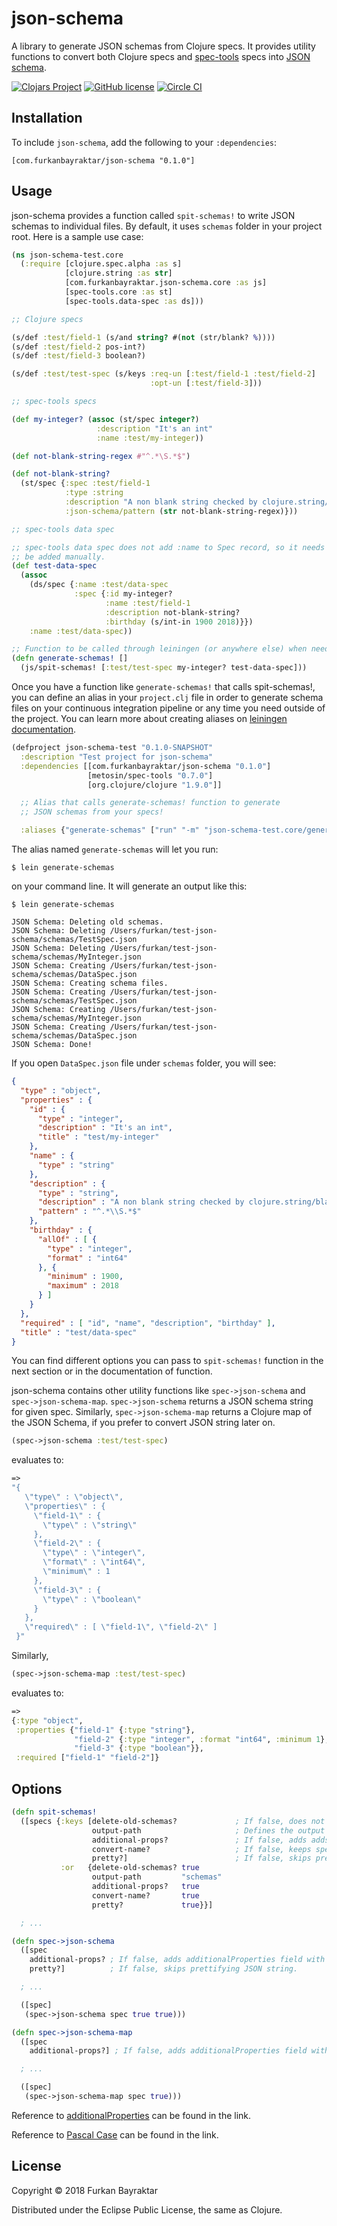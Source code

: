 # json-schema

A library to generate JSON schemas from Clojure specs.
It provides utility functions to convert both Clojure specs
and [spec-tools](https://github.com/metosin/spec-tools) specs
into [JSON schema](http://json-schema.org).

[![Clojars Project](https://img.shields.io/clojars/v/com.furkanbayraktar/json-schema.svg)](https://clojars.org/com.furkanbayraktar/json-schema)
[![GitHub license](https://img.shields.io/github/license/furkan3ayraktar/json-schema.svg)](LICENSE)
[![Circle CI](https://circleci.com/gh/furkan3ayraktar/json-schema/tree/master.svg?style=shield)](https://circleci.com/gh/furkan3ayraktar/json-schema/tree/master)

## Installation

To include `json-schema`, add the following to your
`:dependencies`:

    [com.furkanbayraktar/json-schema "0.1.0"]

## Usage

json-schema provides a function called `spit-schemas!` to write
JSON schemas to individual files. By default, it uses `schemas`
folder in your project root. Here is a sample use case:

```clojure
(ns json-schema-test.core
  (:require [clojure.spec.alpha :as s]
            [clojure.string :as str]
            [com.furkanbayraktar.json-schema.core :as js]
            [spec-tools.core :as st]
            [spec-tools.data-spec :as ds]))

;; Clojure specs

(s/def :test/field-1 (s/and string? #(not (str/blank? %))))
(s/def :test/field-2 pos-int?)
(s/def :test/field-3 boolean?)

(s/def :test/test-spec (s/keys :req-un [:test/field-1 :test/field-2]
                               :opt-un [:test/field-3]))

;; spec-tools specs

(def my-integer? (assoc (st/spec integer?)
                   :description "It's an int"
                   :name :test/my-integer))

(def not-blank-string-regex #"^.*\S.*$")

(def not-blank-string?
  (st/spec {:spec :test/field-1
            :type :string
            :description "A non blank string checked by clojure.string/blank?"
            :json-schema/pattern (str not-blank-string-regex)}))

;; spec-tools data spec

;; spec-tools data spec does not add :name to Spec record, so it needs to
;; be added manually.
(def test-data-spec
  (assoc
    (ds/spec {:name :test/data-spec
              :spec {:id my-integer?
                     :name :test/field-1
                     :description not-blank-string?
                     :birthday (s/int-in 1900 2018)}})
    :name :test/data-spec))

;; Function to be called through leiningen (or anywhere else) when needed
(defn generate-schemas! []
  (js/spit-schemas! [:test/test-spec my-integer? test-data-spec]))
```

Once you have a function like `generate-schemas!` that calls spit-schemas!,
you can define an alias in your `project.clj` file in order to generate
schema files on your continuous integration pipeline or any time you need
outside of the project. You can learn more about creating aliases on
[leiningen documentation](https://github.com/technomancy/leiningen/blob/master/doc/PLUGINS.md#not-writing-a-plugin-无为).

```clojure
(defproject json-schema-test "0.1.0-SNAPSHOT"
  :description "Test project for json-schema"
  :dependencies [[com.furkanbayraktar/json-schema "0.1.0"]
                 [metosin/spec-tools "0.7.0"]
                 [org.clojure/clojure "1.9.0"]]

  ;; Alias that calls generate-schemas! function to generate
  ;; JSON schemas from your specs!

  :aliases {"generate-schemas" ["run" "-m" "json-schema-test.core/generate-schemas!"]})
```

The alias named `generate-schemas` will let you run:

    $ lein generate-schemas

on your command line. It will generate an output like this:

```
$ lein generate-schemas

JSON Schema: Deleting old schemas.
JSON Schema: Deleting /Users/furkan/test-json-schema/schemas/TestSpec.json
JSON Schema: Deleting /Users/furkan/test-json-schema/schemas/MyInteger.json
JSON Schema: Creating /Users/furkan/test-json-schema/schemas/DataSpec.json
JSON Schema: Creating schema files.
JSON Schema: Creating /Users/furkan/test-json-schema/schemas/TestSpec.json
JSON Schema: Creating /Users/furkan/test-json-schema/schemas/MyInteger.json
JSON Schema: Creating /Users/furkan/test-json-schema/schemas/DataSpec.json
JSON Schema: Done!
```

If you open `DataSpec.json` file under `schemas` folder, you will see:

```json
{
  "type" : "object",
  "properties" : {
    "id" : {
      "type" : "integer",
      "description" : "It's an int",
      "title" : "test/my-integer"
    },
    "name" : {
      "type" : "string"
    },
    "description" : {
      "type" : "string",
      "description" : "A non blank string checked by clojure.string/blank?",
      "pattern" : "^.*\\S.*$"
    },
    "birthday" : {
      "allOf" : [ {
        "type" : "integer",
        "format" : "int64"
      }, {
        "minimum" : 1900,
        "maximum" : 2018
      } ]
    }
  },
  "required" : [ "id", "name", "description", "birthday" ],
  "title" : "test/data-spec"
}
```

You can find different options you can pass to `spit-schemas!` function
in the next section or in the documentation of function.

json-schema contains other utility functions like `spec->json-schema` and
`spec->json-schema-map`. `spec->json-schema` returns a JSON schema string
for given spec. Similarly, `spec->json-schema-map` returns a Clojure map
of the JSON Schema, if you prefer to convert JSON string later on.

```clojure
(spec->json-schema :test/test-spec)
```

evaluates to:

```clojure
=>
"{
   \"type\" : \"object\",
   \"properties\" : {
     \"field-1\" : {
       \"type\" : \"string\"
     },
     \"field-2\" : {
       \"type\" : \"integer\",
       \"format\" : \"int64\",
       \"minimum\" : 1
     },
     \"field-3\" : {
       \"type\" : \"boolean\"
     }
   },
   \"required\" : [ \"field-1\", \"field-2\" ]
 }"
```

Similarly,

```clojure
(spec->json-schema-map :test/test-spec)
```

evaluates to:

```clojure
=>
{:type "object",
 :properties {"field-1" {:type "string"},
              "field-2" {:type "integer", :format "int64", :minimum 1},
              "field-3" {:type "boolean"}},
 :required ["field-1" "field-2"]}
```

## Options

```clojure
(defn spit-schemas!
  ([specs {:keys [delete-old-schemas?             ; If false, does not delete old schema files before creating new.
                  output-path                     ; Defines the output folder for generated schema files.
                  additional-props?               ; If false, adds adds additionalProperties field with false value to schema.
                  convert-name?                   ; If false, keeps spec name as file name, otherwise converts it to PascalCase
                  pretty?]                        ; If false, skips prettifying JSON string.
           :or   {delete-old-schemas? true
                  output-path         "schemas"
                  additional-props?   true
                  convert-name?       true
                  pretty?             true}}]

  ; ...
```

```clojure
(defn spec->json-schema
  ([spec
    additional-props? ; If false, adds additionalProperties field with false value to schema.
    pretty?]          ; If false, skips prettifying JSON string.

  ; ...

  ([spec]
   (spec->json-schema spec true true)))
```

```clojure
(defn spec->json-schema-map
  ([spec
    additional-props?] ; If false, adds additionalProperties field with false value to schema.

  ; ...

  ([spec]
   (spec->json-schema-map spec true)))
```

Reference to [additionalProperties](http://json-schema.org/latest/json-schema-validation.html#rfc.section.6.5.6)
can be found in the link.

Reference to [Pascal Case](https://en.wikipedia.org/wiki/Camel_case) can be found in the link.

## License

Copyright © 2018 Furkan Bayraktar

Distributed under the Eclipse Public License, the same as Clojure.

